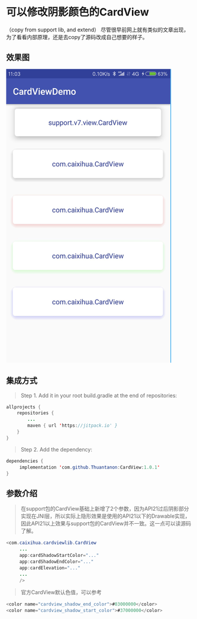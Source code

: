 # 可以修改阴影颜色的CardView
（copy from support lib, and extend）
尽管很早前网上就有类似的文章出现，为了看看内部原理，还是去copy了源码改成自己想要的样子。

  
  
## 效果图

![效果图](https://github.com/Thuantanon/CardView/blob/master/image/demo.png)

## 集成方式
> Step 1. Add it in your root build.gradle at the end of repositories:
```Java
allprojects {
	repositories {
		...
		maven { url 'https://jitpack.io' }
	}
}
```
> Step 2. Add the dependency:
```Java
dependencies {
	 implementation 'com.github.Thuantanon:CardView:1.0.1'
}
```
## 参数介绍
> 在support包的CardView基础上新增了2个参数，因为API21过后阴影部分实现在JNI层，所以实际上隐形效果是使用的API21以下的Drawable实现，因此API21以上效果与support包的CardView并不一致。这一点可以读源码了解。
```Java
<com.caixihua.cardviewlib.CardView
     ...
     app:cardShadowStartColor="..."
     app:cardShadowEndColor="..."
     app:cardElevation="..."
     ...
     />
```
> 官方CardView默认色值，可以参考
```Java
<color name="cardview_shadow_end_color">#03000000</color>
<color name="cardview_shadow_start_color">#37000000</color>
```



